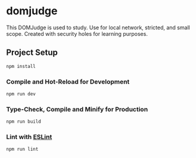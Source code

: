# domjudge

This DOMJudge is used to study. Use for local network, stricted, and small scope. Created with security holes for learning purposes.

## Project Setup

```sh
npm install
```

### Compile and Hot-Reload for Development

```sh
npm run dev
```

### Type-Check, Compile and Minify for Production

```sh
npm run build
```

### Lint with [ESLint](https://eslint.org/)

```sh
npm run lint
```
